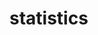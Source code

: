 # statistics

<!--[![Binder](https://mybinder.org/badge_logo.svg)](https://mybinder.org/v2/gh/dummystats/stats/master?urlpath=rstudio)
:point_up: Click the *launch binder* badge-->
